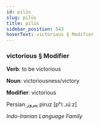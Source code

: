 ```yaml
---
id: pilüs
slug: pilüs
title: pilüs
sidebar_position: 543
hoverText: victorious § Modifier
---
```


### victorious § Modifier

**Verb**: to be victorious

**Noun**: victoriousness/victory

**Modifier**: victorious

Persian پیروز piruz [pʰiː.ɹúːz]

*Indo-Iranian Language Family*